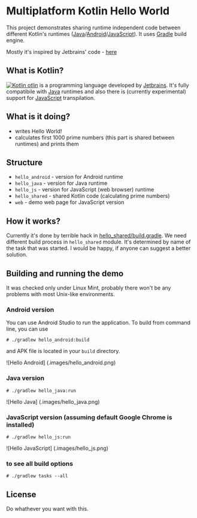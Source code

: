 # Multiplatform Kotlin Hello World

This project demonstrates sharing runtime independent code between different Kotlin's runtimes ([Java](http://www.java.com)/[Android](https://developer.android.com/index.html)/[JavaScript](https://en.wikipedia.org/wiki/JavaScript)). It uses [Gradle](http://gradle.org/) build engine.

Mostly it's inspired by Jetbrains' code - [here](https://github.com/JetBrains/kotlin/tree/master/libraries/tools/kotlin-gradle-plugin/src/test/resources/testProject/kotlin2JsProject) 

## What is Kotlin?
[![Kotlin](https://upload.wikimedia.org/wikipedia/commons/b/b5/Kotlin-logo.png)
otlin](http://kotlinlang.org) is a programming language developed by [Jetbrains](https://www.jetbrains.com/). It's fully compatibile with [Java](http://www.java.com) runtimes and also there is (currently experimental) support for [JavaScript](https://en.wikipedia.org/wiki/JavaScript) transpilation. 

## What is it doing?
* writes Hello World!
* calculates first 1000 prime numbers (this part is shared between runtimes) and prints them

## Structure
* ``hello_android`` - version for Android runtime
* ``hello_java`` - version for Java runtime
* ``hello_js`` - version for JavaScript (web browser) runtime
* ``hello_shared`` - shared Kotlin code (calculating prime numbers)
* ``web`` - demo web page for JavaScript version

## How it works?
Currently it's done by terrible hack in [hello_shared/build.gradle](hello_shared/build.gradle). We need different build process in ``hello_shared`` module. It's determined by name of the task that was started. I would be happy, if anyone can suggest a better solution.

## Building and running the demo
It was checked only under Linux Mint, probably there won't be any problems with most Unix-like environments.

### Android version
You can use Android Studio to run the application. To build from command line, you can use

    # ./gradlew hello_android:build

and APK file is located in your ``build`` directory.

![Hello Android]
(.images/hello_android.png)
    
### Java version

    # ./gradlew hello_java:run

![Hello Java]
(.images/hello_java.png)
    
### JavaScript version (assuming default Google Chrome is installed)

    # ./gradlew hello_js:run

![Hello JavaScript]
(.images/hello_js.png)

    
### to see all build options    
    
    # ./gradlew tasks --all
    
## License
Do whathever you want with this. 

